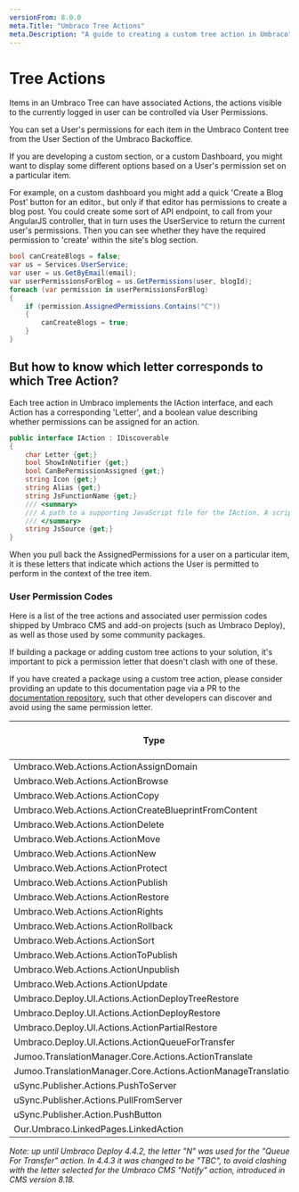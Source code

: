 ```yaml
---
versionFrom: 8.0.0
meta.Title: "Umbraco Tree Actions"
meta.Description: "A guide to creating a custom tree action in Umbraco"
---
```


# Tree Actions

Items in an Umbraco Tree can have associated Actions, the actions visible to the currently logged in user can be controlled via User Permissions.

You can set a User's permissions for each item in the Umbraco Content tree from the User Section of the Umbraco Backoffice.

If you are developing a custom section, or a custom Dashboard, you might want to display some different options based on a User's permission set on a particular item.

For example, on a custom dashboard you might add a quick 'Create a Blog Post' button for an editor., but only if that editor has permissions to create a blog post. You could create some sort of API endpoint, to call from your AngularJS controller, that in turn uses the UserService to return the current user's permissions. Then you can see whether they have the required permission to 'create' within the site's blog section.

```csharp
bool canCreateBlogs = false;
var us = Services.UserService;
var user = us.GetByEmail(email);
var userPermissionsForBlog = us.GetPermissions(user, blogId);
foreach (var permission in userPermissionsForBlog)
{
    if (permission.AssignedPermissions.Contains("C"))
    {
        canCreateBlogs = true;
    }
}
```

## But how to know which letter corresponds to which Tree Action?

Each tree action in Umbraco implements the IAction interface, and each Action has a corresponding 'Letter', and a boolean value describing whether permissions can be assigned for an action.

```csharp
public interface IAction : IDiscoverable
{
    char Letter {get;}
    bool ShowInNotifier {get;}
    bool CanBePermissionAssigned {get;}
    string Icon {get;}
    string Alias {get;}
    string JsFunctionName {get;}
    /// <summary>
    /// A path to a supporting JavaScript file for the IAction. A script tag will be rendered out with the reference to the  JavaScript file.
    /// </summary>
    string JsSource {get;}
}
```

When you pull back the AssignedPermissions for a user on a particular item, it is these letters that indicate which actions the User is permitted to perform in the context of the tree item.

### User Permission Codes

Here is a list of the tree actions and associated user permission codes shipped by Umbraco CMS and add-on projects (such as Umbraco Deploy), as well as those used by some community packages.

If building a package or adding custom tree actions to your solution, it's important to pick a permission letter that doesn't clash with one of these.

If you have created a package using a custom tree action, please consider providing an update to this documentation page via a PR to the [documentation repository](https://github.com/umbraco/UmbracoDocs), such that other developers can discover and avoid using the same permission letter.

|Type|Alias|Letter|Can Be Permission Assigned|
|-|-|-|-|
|Umbraco.Web.Actions.ActionAssignDomain|assignDomain|I|True|
|Umbraco.Web.Actions.ActionBrowse|browse|F|True|
|Umbraco.Web.Actions.ActionCopy|copy|O|True|
|Umbraco.Web.Actions.ActionCreateBlueprintFromContent|createblueprint|ï|True|
|Umbraco.Web.Actions.ActionDelete|delete|D|True|
|Umbraco.Web.Actions.ActionMove|move|M|True|
|Umbraco.Web.Actions.ActionNew|create|C|True|
|Umbraco.Web.Actions.ActionProtect|protect|P|True|
|Umbraco.Web.Actions.ActionPublish|publish|U|True|
|Umbraco.Web.Actions.ActionRestore|restore|V|False|
|Umbraco.Web.Actions.ActionRights|rights|R|True|
|Umbraco.Web.Actions.ActionRollback|rollback|K|True|
|Umbraco.Web.Actions.ActionSort|sort|S|True|
|Umbraco.Web.Actions.ActionToPublish|sendtopublish|H|True|
|Umbraco.Web.Actions.ActionUnpublish|unpublish|Z|True|
|Umbraco.Web.Actions.ActionUpdate|update|A|True|
|Umbraco.Deploy.UI.Actions.ActionDeployTreeRestore|deployTreeRestore|Ψ|True|
|Umbraco.Deploy.UI.Actions.ActionDeployRestore|deployRestore|Q|True|
|Umbraco.Deploy.UI.Actions.ActionPartialRestore|deployPartialRestore|Ø|True|
|Umbraco.Deploy.UI.Actions.ActionQueueForTransfer|deployQueueForTransfer|N|True|
|Jumoo.TranslationManager.Core.Actions.ActionTranslate|translate|5|True|
|Jumoo.TranslationManager.Core.Actions.ActionManageTranslation|manageTranslations|Ť|True|
|uSync.Publisher.Actions.PushToServer|pushContent|>|True|
|uSync.Publisher.Actions.PullFromServer|oullContent|<|True|
|uSync.Publisher.Action.PushButton|pushContentButton|^|True|
|Our.Umbraco.LinkedPages.LinkedAction|linkPages|l|True|

*Note: up until Umbraco Deploy 4.4.2, the letter "N" was used for the "Queue For Transfer" action.  In 4.4.3 it was changed to be "TBC", to avoid clashing with the letter selected for the Umbraco CMS "Notify" action, introduced in CMS version 8.18.*